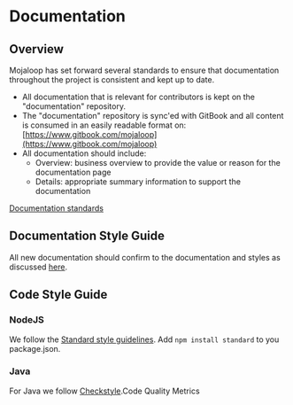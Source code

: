 # Documentation

## Overview

Mojaloop has set forward several standards to ensure that documentation throughout the project is consistent and kept up to date.

* All documentation that is relevant for contributors is kept on the "documentation" repository.
* The "documentation" repository is sync'ed with GitBook and all content is consumed in an easily readable format on: [https://www.gitbook.com/mojaloop](https://www.gitbook.com/mojaloop)
* All documentation should include:
  * Overview: business overview to provide the value or reason for the documentation page
  * Details: appropriate summary information to support the documentation

[Documentation standards](https://github.com/mojaloop/mojaloop/blob/master/contribute/Documentation-and-Template-Standards.md)

## Documentation Style Guide

All new documentation should confirm to the documentation and styles as discussed [here](documentation-style-guide.md).

## Code Style Guide

### NodeJS

We follow the [Standard style guidelines](https://github.com/feross/standard). Add `npm install standard` to you package.json.

### Java

For Java we follow [Checkstyle](http://checkstyle.sourceforge.net/).Code Quality Metrics

